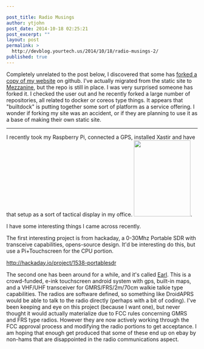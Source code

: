 ```yaml
---

post_title: Radio Musings
author: ytjohn
post_date: 2014-10-18 02:25:21
post_excerpt: ""
layout: post
permalink: >
  http://devblog.yourtech.us/2014/10/18/radio-musings-2/
published: true
---
```

Completely unrelated to the post below, I discovered that some has <a href="https://github.com/builtdock/ytwebsite">forked a copy of my website</a> on github. I've actually migrated from the static site to <a href="http://mezzanine.jupo.org/">Mezzanine</a>, but the repo is still in place. I was very surprised someone has forked it. I checked the user out and he recently forked a large number of repositories, all related to docker or coreos type things. It appears that "builtdock" is putting together some sort of platform as a service offering. I wonder if forking my site was an accident, or if they are planning to use it as a base of making their own static site.

</p>

<hr />

I recently took my Raspberry Pi, connected a GPS, installed Xastir and have that setup as a sort of tactical display in my office. <a href="https://lh3.googleusercontent.com/--RicSliZ2kE/VDb9oB4auGI/AAAAAAAAT1M/eCkTaa8AIEg/w876-h1168-no/14%2B-%2B1%20target=" title="_new"><img height="200" src="https://lh3.googleusercontent.com/--RicSliZ2kE/VDb9oB4auGI/AAAAAAAAT1M/eCkTaa8AIEg/w876-h1168-no/14%2B-%2B1" width="149"/></a>.

I have some interesting things I came across recently.

The first interesting project is from hackaday, a 0-30Mhz Portable SDR with transceive capabilities, opens-source design. It'd be interesting do this, but use a Pi+Touchscreen for the CPU portion.

http://hackaday.io/project/1538-portablesdr

The second one has been around for a while, and it's called <a href="http://www.meetearl.com/">Earl</a>. This is a crowd-funded, e-ink touchscreen android system with gps, built-in maps, and a VHF/UHF transceiver for GMRS/FRS/2m/70cm walkie talkie type capabilities. The radios are software defined, so something like DroidAPRS would be able to talk to the radio directly (perhaps with a bit of coding). I've been keeping and eye on this project (because I want one), but never thought it would actually materialize due to FCC rules concerning GMRS and FRS type radios. However they are now actively working through the FCC approval process and modifying the radio portions to get acceptance. I am hoping that enough get produced that some of these end up on ebay by non-hams that are disappointed in the radio communications aspect.



</hr>
